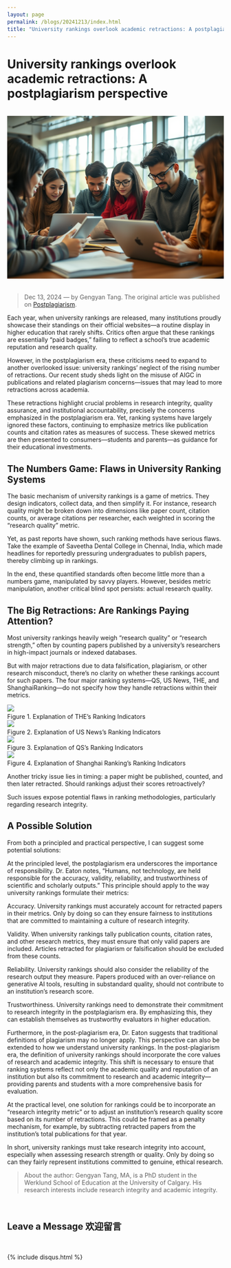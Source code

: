 ```yaml
---
layout: page
permalink: /blogs/20241213/index.html
title: "University rankings overlook academic retractions: A postplagiarism perspective"
---
```


# University rankings overlook academic retractions: A postplagiarism perspective

<br>
<div>
<img src="/blogs/20241123.png">
</div>
<br>

> Dec 13, 2024 — by Gengyan Tang.
> The original article was published on [Postplagiarism](https://postplagiarism.com/2024/11/07/artificial-intelligence-tools-may-widen-the-gap-between-international-students-from-different-language-backgrounds/).

Each year, when university rankings are released, many institutions proudly showcase their standings on their official websites—a routine display in higher education that rarely shifts. Critics often argue that these rankings are essentially “paid badges,” failing to reflect a school’s true academic reputation and research quality.

However, in the postplagiarism era, these criticisms need to expand to another overlooked issue: university rankings’ neglect of the rising number of retractions. Our recent study sheds light on the misuse of AIGC in publications and related plagiarism concerns—issues that may lead to more retractions across academia.

These retractions highlight crucial problems in research integrity, quality assurance, and institutional accountability, precisely the concerns emphasized in the postplagiarism era. Yet, ranking systems have largely ignored these factors, continuing to emphasize metrics like publication counts and citation rates as measures of success. These skewed metrics are then presented to consumers—students and parents—as guidance for their educational investments.

## The Numbers Game: Flaws in University Ranking Systems

The basic mechanism of university rankings is a game of metrics. They design indicators, collect data, and then simplify it. For instance, research quality might be broken down into dimensions like paper count, citation counts, or average citations per researcher, each weighted in scoring the “research quality” metric.

Yet, as past reports have shown, such ranking methods have serious flaws. Take the example of Saveetha Dental College in Chennai, India, which made headlines for reportedly pressuring undergraduates to publish papers, thereby climbing up in rankings.

In the end, these quantified standards often become little more than a numbers game, manipulated by savvy players. However, besides metric manipulation, another critical blind spot persists: actual research quality.

## The Big Retractions: Are Rankings Paying Attention?

Most university rankings heavily weigh “research quality” or “research strength,” often by counting papers published by a university’s researchers in high-impact journals or indexed databases.

But with major retractions due to data falsification, plagiarism, or other research misconduct, there’s no clarity on whether these rankings account for such papers. The four major ranking systems—QS, US News, THE, and ShanghaiRanking—do not specify how they handle retractions within their metrics.

<div>
<img src="/blogs/20241123figure/Figure 1.png">
</div>
Figure 1. Explanation of THE’s Ranking Indicators

<div>
<img src="/blogs/20241123figure/Figure 2.png">
</div>
Figure 2. Explanation of US News’s Ranking Indicators

<div>
<img src="/blogs/20241123figure/Figure 3.png">
</div>
Figure 3. Explanation of QS’s Ranking Indicators

<div>
<img src="/blogs/20241123figure/Figure 4.png">
</div>
Figure 4. Explanation of Shanghai Ranking’s Ranking Indicators

Another tricky issue lies in timing: a paper might be published, counted, and then later retracted. Should rankings adjust their scores retroactively?

Such issues expose potential flaws in ranking methodologies, particularly regarding research integrity.

## A Possible Solution

From both a principled and practical perspective, I can suggest some potential solutions:

At the principled level, the postplagiarism era underscores the importance of responsibility. Dr. Eaton notes, “Humans, not technology, are held responsible for the accuracy, validity, reliability, and trustworthiness of scientific and scholarly outputs.” This principle should apply to the way university rankings formulate their metrics:

Accuracy. University rankings must accurately account for retracted papers in their metrics. Only by doing so can they ensure fairness to institutions that are committed to maintaining a culture of research integrity.

Validity. When university rankings tally publication counts, citation rates, and other research metrics, they must ensure that only valid papers are included. Articles retracted for plagiarism or falsification should be excluded from these counts.

Reliability. University rankings should also consider the reliability of the research output they measure. Papers produced with an over-reliance on generative AI tools, resulting in substandard quality, should not contribute to an institution’s research score.

Trustworthiness. University rankings need to demonstrate their commitment to research integrity in the postplagiarism era. By emphasizing this, they can establish themselves as trustworthy evaluators in higher education.

Furthermore, in the post-plagiarism era, Dr. Eaton suggests that traditional definitions of plagiarism may no longer apply. This perspective can also be extended to how we understand university rankings. In the post-plagiarism era, the definition of university rankings should incorporate the core values of research and academic integrity. This shift is necessary to ensure that ranking systems reflect not only the academic quality and reputation of an institution but also its commitment to research and academic integrity—providing parents and students with a more comprehensive basis for evaluation.

At the practical level, one solution for rankings could be to incorporate an “research integrity metric” or to adjust an institution’s research quality score based on its number of retractions. This could be framed as a penalty mechanism, for example, by subtracting retracted papers from the institution’s total publications for that year.

In short, university rankings must take research integrity into account, especially when assessing research strength or quality. Only by doing so can they fairly represent institutions committed to genuine, ethical research.

> About the author: Gengyan Tang, MA, is a PhD student in the Werklund School of Education at the University of Calgary. His research interests include research integrity and academic integrity.

<br>

## Leave a Message 欢迎留言

<br>

{% include disqus.html %} 

<br>
